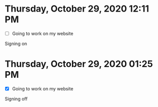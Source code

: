 # Thursday, October 29, 2020 12:11 PM

- [ ] Going to work on my website

Signing on

# Thursday, October 29, 2020 01:25 PM

- [x] Going to work on my website

Signing off